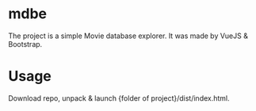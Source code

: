 # mdbe
The project is a simple Movie database explorer. It was made by VueJS & Bootstrap.

# Usage
Download repo, unpack & launch {folder of project}/dist/index.html.
